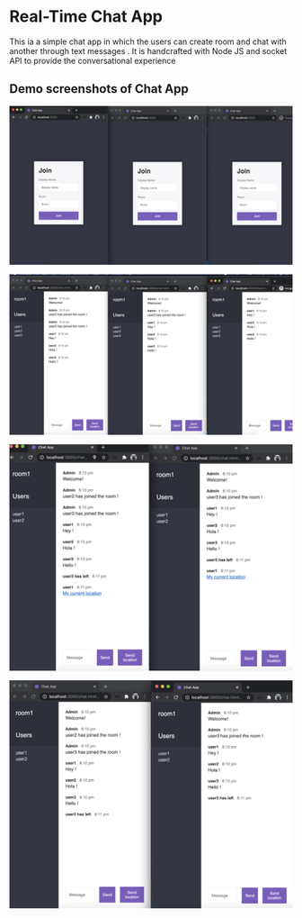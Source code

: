 # Real-Time Chat App 

This ia a simple chat app in which the users can create room and chat with another through text messages . It is handcrafted with Node JS and socket API to provide the conversational experience 

##  Demo screenshots of Chat App


![](./demoScreenshots/JoinPage.png)

![](./demoScreenshots/3UsersJoinedChat.png)

![](./demoScreenshots/SharingLocationWithUsers.png)

![](./demoScreenshots/User3LeavesChat.png)


